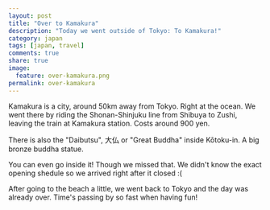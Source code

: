 ```yaml
---
layout: post
title: "Over to Kamakura"
description: "Today we went outside of Tokyo: To Kamakura!"
category: japan
tags: [japan, travel]
comments: true
share: true
image:
  feature: over-kamakura.png
permalink: over-kamakura
---
```


Kamakura is a city, around 50km away from Tokyo. Right at the ocean. We went there by riding the Shonan-Shinjuku line from Shibuya to Zushi, leaving the train at Kamakura station. Costs around 900 yen.

There is also the "Daibutsu", 大仏 or "Great Buddha" inside Kōtoku-in. A big bronze buddha statue.

You can even go inside it! Though we missed that. We didn't know the exact opening shedule so we arrived right after it closed :(

After going to the beach a little, we went back to Tokyo and the day was already over. Time's passing by so fast when having fun!
